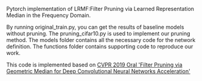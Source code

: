 
Pytorch implementation of LRMF:Filter Pruning via Learned Representation Median in the Frequency Domain.


By running original_train.py, you can get the results of baseline models without pruning. The pruning_cifar10.py is used to implement our pruning method. The models folder contains all the necessary code for the network definition. The functions folder contains supporting code to reproduce our work.

This code is implemented based on [CVPR 2019 Oral 'Filter Pruning via Geometric Median for Deep Convolutional Neural Networks Acceleration'](http://openaccess.thecvf.com/content_CVPR_2019/html/He_Filter_Pruning_via_Geometric_Median_for_Deep_Convolutional_Neural_Networks_CVPR_2019_paper.html)


